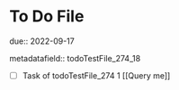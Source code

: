 # To Do File

due:: 2022-09-17

metadatafield:: todoTestFile_274_18

- [ ] Task of todoTestFile_274 1 [[Query me]]
